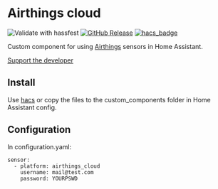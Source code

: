 # Airthings cloud
![Validate with hassfest](https://github.com/Danielhiversen/home_assistant_airthings_cloud/workflows/Validate%20with%20hassfest/badge.svg)
[![GitHub Release][releases-shield]][releases]
[![hacs_badge](https://img.shields.io/badge/HACS-Custom-orange.svg)](https://github.com/custom-components/hacs)



Custom component for using [Airthings](https://www.airthings.com//) sensors in Home Assistant.

[Support the developer](http://paypal.me/dahoiv)


## Install
Use [hacs](https://hacs.xyz/docs/faq/custom_repositories) or copy the files to the custom_components folder in Home Assistant config.

## Configuration 
In configuration.yaml:

```
sensor:
  - platform: airthings_cloud
    username: mail@test.com
    password: YOURPSWD
```


[releases]: https://github.com/Danielhiversen/home_assistant_airthings_cloud/releases
[releases-shield]: https://img.shields.io/github/release/Danielhiversen/home_assistant_airthings_cloud.svg?style=popout
[downloads-total-shield]: https://img.shields.io/github/downloads/Danielhiversen/home_assistant_airthings_cloud/total
[hacs-shield]: https://img.shields.io/badge/HACS-Default-orange.svg
[hacs]: https://hacs.xyz/docs/default_repositories

